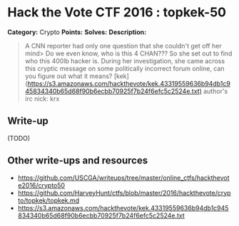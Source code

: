 # Hack the Vote CTF 2016 : topkek-50

**Category:** Crypto
**Points:**
**Solves:**
**Description:**

> A CNN reporter had only one question that she couldn't get off her mind&gt; Do we even know, who is this 4 CHAN???    So she set out to find who this 400lb hacker is. During her investigation, she came across this cryptic message on some politically incorrect forum online, can you figure out what it means?    [kek](<https://s3.amazonaws.com/hackthevote/kek.43319559636b94db1c945834340b65d68f90b6ecbb70925f7b24f6efc5c2524e.txt)>  author's irc nick: krx


## Write-up

(TODO)

## Other write-ups and resources

* https://github.com/USCGA/writeups/tree/master/online_ctfs/hackthevote2016/crypto50
* https://github.com/HarveyHunt/ctfs/blob/master/2016/hackthevote/crypto/topkek/topkek.md
* https://s3.amazonaws.com/hackthevote/kek.43319559636b94db1c945834340b65d68f90b6ecbb70925f7b24f6efc5c2524e.txt
